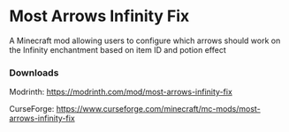 # Most Arrows Infinity Fix
A Minecraft mod allowing users to configure which arrows should work on the Infinity enchantment based on item ID and
potion effect

### Downloads
Modrinth: https://modrinth.com/mod/most-arrows-infinity-fix

CurseForge: https://www.curseforge.com/minecraft/mc-mods/most-arrows-infinity-fix